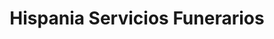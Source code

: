 ---
title: "Hispania Servicios Funerarios"
url: /caracas/hispania-servicios-funerarios/
shop: directores de funerarias
---